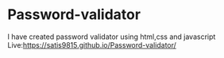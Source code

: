 # Password-validator
I have created password validator using html,css and javascript
Live:https://satis9815.github.io/Password-validator/
